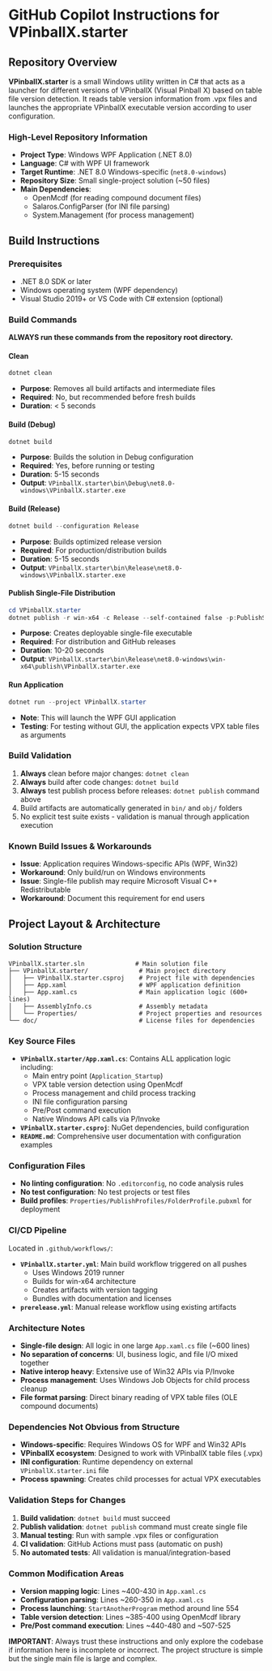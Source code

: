 # GitHub Copilot Instructions for VPinballX.starter

## Repository Overview

**VPinballX.starter** is a small Windows utility written in C# that acts as a launcher for different versions of VPinballX (Visual Pinball X) based on table file version detection. It reads table version information from .vpx files and launches the appropriate VPinballX executable version according to user configuration.

### High-Level Repository Information
- **Project Type**: Windows WPF Application (.NET 8.0)
- **Language**: C# with WPF UI framework
- **Target Runtime**: .NET 8.0 Windows-specific (`net8.0-windows`)
- **Repository Size**: Small single-project solution (~50 files)
- **Main Dependencies**: 
  - OpenMcdf (for reading compound document files)
  - Salaros.ConfigParser (for INI file parsing)
  - System.Management (for process management)

## Build Instructions

### Prerequisites
- .NET 8.0 SDK or later
- Windows operating system (WPF dependency)
- Visual Studio 2019+ or VS Code with C# extension (optional)

### Build Commands

**ALWAYS run these commands from the repository root directory.**

#### Clean
```powershell
dotnet clean
```
- **Purpose**: Removes all build artifacts and intermediate files
- **Required**: No, but recommended before fresh builds
- **Duration**: < 5 seconds

#### Build (Debug)
```powershell
dotnet build
```
- **Purpose**: Builds the solution in Debug configuration
- **Required**: Yes, before running or testing
- **Duration**: 5-15 seconds
- **Output**: `VPinballX.starter\bin\Debug\net8.0-windows\VPinballX.starter.exe`

#### Build (Release)
```powershell
dotnet build --configuration Release
```
- **Purpose**: Builds optimized release version
- **Required**: For production/distribution builds
- **Duration**: 5-15 seconds
- **Output**: `VPinballX.starter\bin\Release\net8.0-windows\VPinballX.starter.exe`

#### Publish Single-File Distribution
```powershell
cd VPinballX.starter
dotnet publish -r win-x64 -c Release --self-contained false -p:PublishSingleFile=true
```
- **Purpose**: Creates deployable single-file executable
- **Required**: For distribution and GitHub releases
- **Duration**: 10-20 seconds
- **Output**: `VPinballX.starter\bin\Release\net8.0-windows\win-x64\publish\VPinballX.starter.exe`

#### Run Application
```powershell
dotnet run --project VPinballX.starter
```
- **Note**: This will launch the WPF GUI application
- **Testing**: For testing without GUI, the application expects VPX table files as arguments

### Build Validation
1. **Always** clean before major changes: `dotnet clean`
2. **Always** build after code changes: `dotnet build`
3. **Always** test publish process before releases: `dotnet publish` command above
4. Build artifacts are automatically generated in `bin/` and `obj/` folders
5. No explicit test suite exists - validation is manual through application execution

### Known Build Issues & Workarounds
- **Issue**: Application requires Windows-specific APIs (WPF, Win32)
- **Workaround**: Only build/run on Windows environments
- **Issue**: Single-file publish may require Microsoft Visual C++ Redistributable
- **Workaround**: Document this requirement for end users

## Project Layout & Architecture

### Solution Structure
```
VPinballX.starter.sln              # Main solution file
├── VPinballX.starter/              # Main project directory
│   ├── VPinballX.starter.csproj    # Project file with dependencies
│   ├── App.xaml                    # WPF application definition
│   ├── App.xaml.cs                 # Main application logic (600+ lines)
│   ├── AssemblyInfo.cs             # Assembly metadata
│   └── Properties/                 # Project properties and resources
└── doc/                            # License files for dependencies
```

### Key Source Files
- **`VPinballX.starter/App.xaml.cs`**: Contains ALL application logic including:
  - Main entry point (`Application_Startup`)
  - VPX table version detection using OpenMcdf
  - Process management and child process tracking
  - INI file configuration parsing
  - Pre/Post command execution
  - Native Windows API calls via P/Invoke
- **`VPinballX.starter.csproj`**: NuGet dependencies, build configuration
- **`README.md`**: Comprehensive user documentation with configuration examples

### Configuration Files
- **No linting configuration**: No `.editorconfig`, no code analysis rules
- **No test configuration**: No test projects or test files
- **Build profiles**: `Properties/PublishProfiles/FolderProfile.pubxml` for deployment

### CI/CD Pipeline
Located in `.github/workflows/`:
- **`VPinballX.starter.yml`**: Main build workflow triggered on all pushes
  - Uses Windows 2019 runner
  - Builds for win-x64 architecture
  - Creates artifacts with version tagging
  - Bundles with documentation and licenses
- **`prerelease.yml`**: Manual release workflow using existing artifacts

### Architecture Notes
- **Single-file design**: All logic in one large `App.xaml.cs` file (~600 lines)
- **No separation of concerns**: UI, business logic, and file I/O mixed together
- **Native interop heavy**: Extensive use of Win32 APIs via P/Invoke
- **Process management**: Uses Windows Job Objects for child process cleanup
- **File format parsing**: Direct binary reading of VPX table files (OLE compound documents)

### Dependencies Not Obvious from Structure
- **Windows-specific**: Requires Windows OS for WPF and Win32 APIs
- **VPinballX ecosystem**: Designed to work with VPinballX table files (.vpx)
- **INI configuration**: Runtime dependency on external `VPinballX.starter.ini` file
- **Process spawning**: Creates child processes for actual VPX executables

### Validation Steps for Changes
1. **Build validation**: `dotnet build` must succeed
2. **Publish validation**: `dotnet publish` command must create single file
3. **Manual testing**: Run with sample .vpx files or configuration
4. **CI validation**: GitHub Actions must pass (automatic on push)
5. **No automated tests**: All validation is manual/integration-based

### Common Modification Areas
- **Version mapping logic**: Lines ~400-430 in `App.xaml.cs`
- **Configuration parsing**: Lines ~260-350 in `App.xaml.cs`
- **Process launching**: `StartAnotherProgram` method around line 554
- **Table version detection**: Lines ~385-400 using OpenMcdf library
- **Pre/Post command execution**: Lines ~440-480 and ~507-525

**IMPORTANT**: Always trust these instructions and only explore the codebase if information here is incomplete or incorrect. The project structure is simple but the single main file is large and complex.
